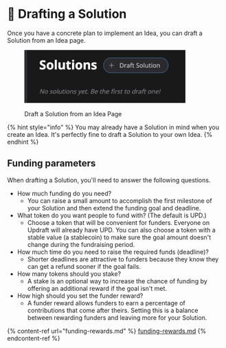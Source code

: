 # 📃 Drafting a Solution

Once you have a concrete plan to implement an Idea, you can draft a Solution from an Idea page.

<figure><img src="../.gitbook/assets/draft-solution-button.png" alt="" width="375"><figcaption><p>Draft a Solution from an Idea Page</p></figcaption></figure>

{% hint style="info" %}
You may already have a Solution in mind when you create an Idea. It's perfectly fine to draft a Solution to your own Idea.
{% endhint %}

## Funding parameters

When drafting a Solution, you'll need to answer the following questions.

* How much funding do you need?
  * You can raise a small amount to accomplish the first milestone of your Solution and then extend the funding goal and deadline.
* What token do you want people to fund with? (The default is UPD.)
  * Choose a token that will be convenient for funders. Everyone on Updraft will already have UPD. You can also choose a token with a stable value (a stablecoin) to make sure the goal amount doesn't change during the fundraising period.
* How much time do you need to raise the required funds (deadline)?
  * Shorter deadlines are attractive to funders because they know they can get a refund sooner if the goal fails.
* How many tokens should you stake?
  * A stake is an optional way to increase the chance of funding by offering an additional reward if the goal isn't met.
* How high should you set the funder reward?
  * A funder reward allows funders to earn a percentage of contributions that come after theirs. Setting this is a balance between rewarding funders and leaving more for your Solution.

{% content-ref url="funding-rewards.md" %}
[funding-rewards.md](funding-rewards.md)
{% endcontent-ref %}
